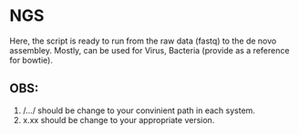 # NGS
Here, the script is ready to run from the raw data (fastq) to the de novo assembley.
Mostly, can be used for Virus, Bacteria (provide as a reference for bowtie).

## OBS: 
1. /.../ should be change to your convinient path in each system.
2. x.xx should be change to your appropriate version. 
